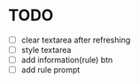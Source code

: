 # TODO
- [ ] clear textarea after refreshing
- [ ] style textarea
- [ ] add information(rule) btn
- [ ] add rule prompt